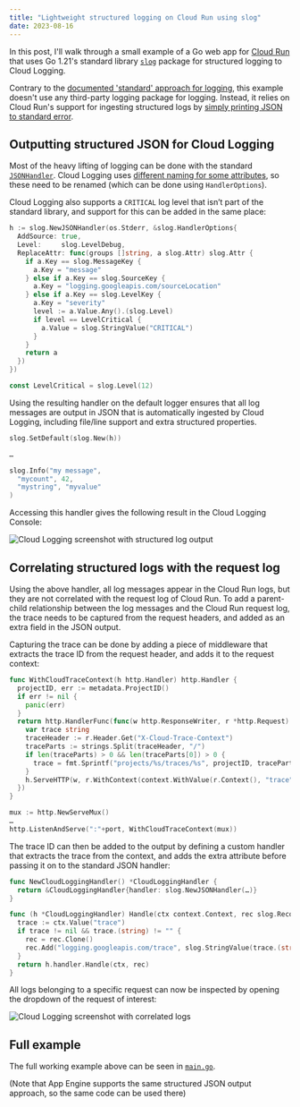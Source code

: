 ```yaml
---
title: "Lightweight structured logging on Cloud Run using slog"
date: 2023-08-16
---
```

In this post, I'll walk through a small example of a Go web app for [Cloud Run](https://cloud.google.com/run) that uses
Go 1.21's standard library [`slog`](https://pkg.go.dev/log/slog) package for structured logging to Cloud Logging.

Contrary to the [documented 'standard' approach for
logging](https://cloud.google.com/logging/docs/setup/go "Setting Up Cloud Logging for Go · Google Cloud"), this example doesn't
use any third-party logging package for logging. Instead, it relies on
Cloud Run's support for ingesting structured logs by [simply printing
JSON to standard error](https://cloud.google.com/run/docs/logging#using-json "Write structured logs · Google Cloud").

## Outputting structured JSON for Cloud Logging

Most of the heavy lifting of logging can be done with the standard [`JSONHandler`](https://pkg.go.dev/golang.org/x/exp/slog#JSONHandler).
Cloud Logging uses [different naming for some attributes](https://cloud.google.com/logging/docs/agent/logging/configuration#special-fields "Special fields in structured payloads · Google Cloud"), so these need to be renamed (which can be done using `HandlerOptions`).

Cloud Logging also supports a `CRITICAL` log level that isn’t part of the standard library, and support for this can be added in the
same place:

```go
h := slog.NewJSONHandler(os.Stderr, &slog.HandlerOptions{
  AddSource: true,
  Level:     slog.LevelDebug,
  ReplaceAttr: func(groups []string, a slog.Attr) slog.Attr {
    if a.Key == slog.MessageKey {
      a.Key = "message"
    } else if a.Key == slog.SourceKey {
      a.Key = "logging.googleapis.com/sourceLocation"
    } else if a.Key == slog.LevelKey {
      a.Key = "severity"
      level := a.Value.Any().(slog.Level)
      if level == LevelCritical {
        a.Value = slog.StringValue("CRITICAL")
      }
    }
    return a
  })
})

const LevelCritical = slog.Level(12)
```

Using the resulting handler on the default logger ensures that all log messages are output in JSON that is automatically ingested by Cloud Logging, including file/line support and extra structured properties.

```go
slog.SetDefault(slog.New(h))

…

slog.Info("my message", 
  "mycount", 42, 
  "mystring", "myvalue"
)
```

Accessing this handler gives the following result in the Cloud Logging Console:

![Cloud Logging screenshot with structured log output](/blog/cloudrun-slog/log.png)

## Correlating structured logs with the request log

Using the above handler, all log messages appear in the Cloud Run logs, but they are not correlated with the request log of Cloud Run. To add a parent-child relationship between the log messages and the Cloud Run request log, the trace needs to be captured from the request headers, and added as an extra field in the JSON output. 

Capturing the trace can be done by adding a piece of middleware that extracts the trace ID from the request header, and adds it to the request context:

```go
func WithCloudTraceContext(h http.Handler) http.Handler {
  projectID, err := metadata.ProjectID()
  if err != nil {
    panic(err)
  }
  return http.HandlerFunc(func(w http.ResponseWriter, r *http.Request) {
    var trace string
    traceHeader := r.Header.Get("X-Cloud-Trace-Context")
    traceParts := strings.Split(traceHeader, "/")
    if len(traceParts) > 0 && len(traceParts[0]) > 0 {
      trace = fmt.Sprintf("projects/%s/traces/%s", projectID, traceParts[0])
    }
    h.ServeHTTP(w, r.WithContext(context.WithValue(r.Context(), "trace", trace)))
  })
}

mux := http.NewServeMux()
…
http.ListenAndServe(":"+port, WithCloudTraceContext(mux))
```

The trace ID can then be added to the output by defining a custom handler that extracts the trace from the context, and adds the extra attribute before passing it on to the standard JSON handler:

```go
func NewCloudLoggingHandler() *CloudLoggingHandler {
  return &CloudLoggingHandler{handler: slog.NewJSONHandler(…)}
}

func (h *CloudLoggingHandler) Handle(ctx context.Context, rec slog.Record) error {
  trace := ctx.Value("trace")
  if trace != nil && trace.(string) != "" {
    rec = rec.Clone()
    rec.Add("logging.googleapis.com/trace", slog.StringValue(trace.(string)))
  }
  return h.handler.Handle(ctx, rec)
}
```

All logs belonging to a specific request can now be inspected by opening the dropdown
of the request of interest:

![Cloud Logging screenshot with correlated logs](/blog/cloudrun-slog/correlated.png)


## Full example

The full working example above can be seen in [`main.go`](https://github.com/remko/cloudrun-slog/blob/main/main.go). 

(Note that App Engine supports the same structured JSON output approach, so the same code can be used there)
